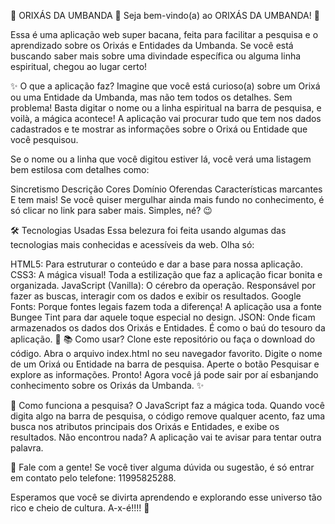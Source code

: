 🌿 ORIXÁS DA UMBANDA 🌿
Seja bem-vindo(a) ao ORIXÁS DA UMBANDA! 🎉

Essa é uma aplicação web super bacana, feita para facilitar a pesquisa e o aprendizado sobre os Orixás e Entidades da Umbanda. Se você está buscando saber mais sobre uma divindade específica ou alguma linha espiritual, chegou ao lugar certo!

✨ O que a aplicação faz?
Imagine que você está curioso(a) sobre um Orixá ou uma Entidade da Umbanda, mas não tem todos os detalhes. Sem problema! Basta digitar o nome ou a linha espiritual na barra de pesquisa, e voilà, a mágica acontece! A aplicação vai procurar tudo que tem nos dados cadastrados e te mostrar as informações sobre o Orixá ou Entidade que você pesquisou.

Se o nome ou a linha que você digitou estiver lá, você verá uma listagem bem estilosa com detalhes como:

Sincretismo
Descrição
Cores
Domínio
Oferendas
Características marcantes
E tem mais! Se você quiser mergulhar ainda mais fundo no conhecimento, é só clicar no link para saber mais. Simples, né? 😉

🛠️ Tecnologias Usadas
Essa belezura foi feita usando algumas das tecnologias mais conhecidas e acessíveis da web. Olha só:

HTML5: Para estruturar o conteúdo e dar a base para nossa aplicação.
CSS3: A mágica visual! Toda a estilização que faz a aplicação ficar bonita e organizada.
JavaScript (Vanilla): O cérebro da operação. Responsável por fazer as buscas, interagir com os dados e exibir os resultados.
Google Fonts: Porque fontes legais fazem toda a diferença! A aplicação usa a fonte Bungee Tint para dar aquele toque especial no design.
JSON: Onde ficam armazenados os dados dos Orixás e Entidades. É como o baú do tesouro da aplicação. 💎
📚 Como usar?
Clone este repositório ou faça o download do código.
Abra o arquivo index.html no seu navegador favorito.
Digite o nome de um Orixá ou Entidade na barra de pesquisa.
Aperte o botão Pesquisar e explore as informações.
Pronto! Agora você já pode sair por aí esbanjando conhecimento sobre os Orixás da Umbanda. ✨

🤔 Como funciona a pesquisa?
O JavaScript faz a mágica toda. Quando você digita algo na barra de pesquisa, o código remove qualquer acento, faz uma busca nos atributos principais dos Orixás e Entidades, e exibe os resultados. Não encontrou nada? A aplicação vai te avisar para tentar outra palavra.

💬 Fale com a gente!
Se você tiver alguma dúvida ou sugestão, é só entrar em contato pelo telefone: 11995825288.

Esperamos que você se divirta aprendendo e explorando esse universo tão rico e cheio de cultura. A-x-é!!!! 🙌
